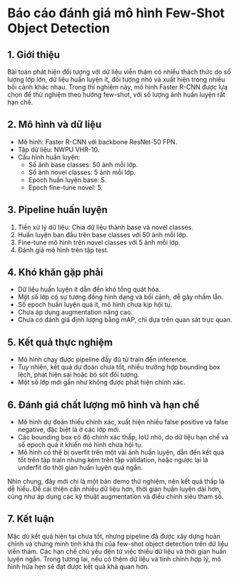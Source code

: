 # Báo cáo đánh giá mô hình Few-Shot Object Detection

## 1. Giới thiệu  

Bài toán phát hiện đối tượng với dữ liệu viễn thám có nhiều thách thức do số lượng lớp lớn, dữ liệu huấn luyện ít, đối tượng nhỏ và xuất hiện trong nhiều bối cảnh khác nhau. Trong thí nghiệm này, mô hình Faster R-CNN được lựa chọn để thử nghiệm theo hướng few-shot, với số lượng ảnh huấn luyện rất hạn chế.  

## 2. Mô hình và dữ liệu  

- Mô hình: Faster R-CNN với backbone ResNet-50 FPN.  
- Tập dữ liệu: NWPU VHR-10.  
- Cấu hình huấn luyện:  
  - Số ảnh base classes: 50 ảnh mỗi lớp.  
  - Số ảnh novel classes: 5 ảnh mỗi lớp.  
  - Epoch huấn luyện base: 5.  
  - Epoch fine-tune novel: 5.  

## 3. Pipeline huấn luyện  

1. Tiền xử lý dữ liệu: Chia dữ liệu thành base và novel classes.  
2. Huấn luyện ban đầu trên base classes với 50 ảnh mỗi lớp.  
3. Fine-tune mô hình trên novel classes với 5 ảnh mỗi lớp.  
4. Đánh giá mô hình trên tập test.  

## 4. Khó khăn gặp phải  

- Dữ liệu huấn luyện ít dẫn đến khó tổng quát hóa.  
- Một số lớp có sự tương đồng hình dạng và bối cảnh, dễ gây nhầm lẫn.  
- Số epoch huấn luyện quá ít, mô hình chưa kịp hội tụ.  
- Chưa áp dụng augmentation nâng cao.  
- Chưa có đánh giá định lượng bằng mAP, chỉ dựa trên quan sát trực quan.  

## 5. Kết quả thực nghiệm  

- Mô hình chạy được pipeline đầy đủ từ train đến inference.  
- Tuy nhiên, kết quả dự đoán chưa tốt, nhiều trường hợp bounding box lệch, phát hiện sai hoặc bỏ sót đối tượng.  
- Một số lớp mới gần như không được phát hiện chính xác.  

## 6. Đánh giá chất lượng mô hình và hạn chế

- Mô hình dự đoán thiếu chính xác, xuất hiện nhiều false positive và false negative, đặc biệt là ở các lớp mới.  
- Các bounding box có độ chính xác thấp, IoU nhỏ, do dữ liệu hạn chế và số epoch quá ít khiến mô hình chưa hội tụ.  
- Mô hình có thể bị overfit trên một vài ảnh huấn luyện, dẫn đến kết quả tốt trên tập train nhưng kém trên tập validation, hoặc ngược lại là underfit do thời gian huấn luyện quá ngắn.  

Nhìn chung, đây mới chỉ là một bản demo thử nghiệm, nên kết quả thấp là dễ hiểu. Để cải thiện cần nhiều dữ liệu hơn, thời gian huấn luyện dài hơn, cũng như áp dụng các kỹ thuật augmentation và điều chỉnh siêu tham số.  

## 7. Kết luận  

Mặc dù kết quả hiện tại chưa tốt, nhưng pipeline đã được xây dựng hoàn chỉnh và chứng minh tính khả thi của few-shot object detection trên dữ liệu viễn thám. Các hạn chế chủ yếu đến từ việc thiếu dữ liệu và thời gian huấn luyện ngắn. Trong tương lai, nếu có thêm dữ liệu và tinh chỉnh hợp lý, mô hình hứa hẹn sẽ đạt được kết quả khả quan hơn.  
